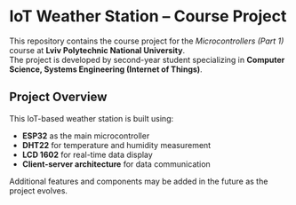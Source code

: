 # IoT Weather Station – Course Project

This repository contains the course project for the *Microcontrollers (Part 1)* course at **Lviv Polytechnic National University**.  
The project is developed by second-year student specializing in **Computer Science, Systems Engineering (Internet of Things)**.

## Project Overview  
This IoT-based weather station is built using:  

- **ESP32** as the main microcontroller  
- **DHT22** for temperature and humidity measurement  
- **LCD 1602** for real-time data display  
- **Client-server architecture** for data communication  

Additional features and components may be added in the future as the project evolves.

